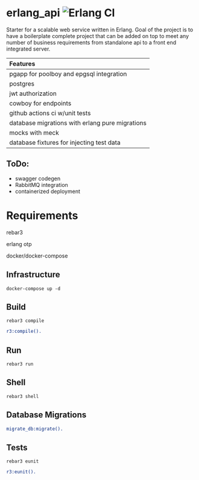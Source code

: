 erlang_api ![Erlang CI](https://github.com/ehansen31/erlang_api/workflows/Erlang%20CI/badge.svg)
=====

Starter for a scalable web service written in Erlang. Goal of the project is to have a boilerplate complete project that can be added on top to meet any number of business requirements from standalone api to a front end integrated server.

| Features |
|:-----------------------------------------------------------------|
|pgapp for poolboy and epgsql integration|
|postgres|
|jwt authorization|
|cowboy for endpoints|
|github actions ci w/unit tests|
|database migrations with erlang pure migrations|
|mocks with meck|
|database fixtures for injecting test data|

ToDo:
-----
* swagger codegen
* RabbitMQ integration
* containerized deployment

Requirements
=====
rebar3

erlang otp

docker/docker-compose

Infrastructure
-----
    docker-compose up -d

Build
-----
    rebar3 compile
```erlang
r3:compile().
```

Run
-----
    rebar3 run

Shell
-----
    rebar3 shell

Database Migrations
-----
```erlang
migrate_db:migrate().
```

Tests
-----
    rebar3 eunit
```erlang
r3:eunit().
```